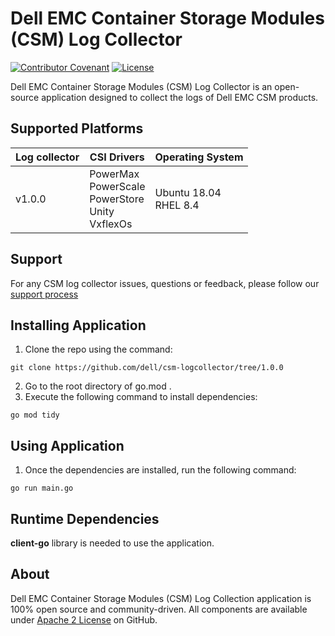 <!--
Copyright (c) 2021 Dell Inc., or its subsidiaries. All Rights Reserved.

Licensed under the Apache License, Version 2.0 (the "License");
you may not use this file except in compliance with the License.
You may obtain a copy of the License at

    http://www.apache.org/licenses/LICENSE-2.0
-->

# Dell EMC Container Storage Modules (CSM) Log Collector

[![Contributor Covenant](https://img.shields.io/badge/Contributor%20Covenant-v2.0%20adopted-ff69b4.svg)](docs/CODE_OF_CONDUCT.md)
[![License](https://img.shields.io/github/license/dell/csm)](LICENSE)


Dell EMC Container Storage Modules (CSM) Log Collector is an open-source application designed to collect the logs of Dell EMC CSM products.

## Supported Platforms
   | **Log collector** | **CSI Drivers** | **Operating System**|
|---------------------|-----------------------|------------------------------|
| v1.0.0 | PowerMax <br> PowerScale <br> PowerStore <br> Unity <br> VxflexOs|Ubuntu 18.04  <br> RHEL 8.4 |

## Support
For any CSM log collector issues, questions or feedback, please follow our [support process](https://github.com/dell/csm/blob/main/docs/SUPPORT.md)

## Installing Application
  1. Clone the repo using the command:

    git clone https://github.com/dell/csm-logcollector/tree/1.0.0

  2. Go to the root directory of go.mod .
  3. Execute the following command to install dependencies:

    go mod tidy

## Using Application
  1. Once the dependencies are installed, run the following command:

    go run main.go

## Runtime Dependencies
<b>client-go</b> library is needed to use the application.

## About

Dell EMC Container Storage Modules (CSM) Log Collection application is 100% open source and community-driven. All components are available
under [Apache 2 License](https://www.apache.org/licenses/LICENSE-2.0.html) on
GitHub.
